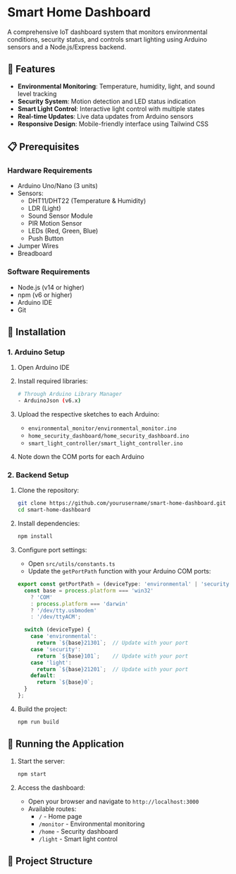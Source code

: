 # Smart Home Dashboard

A comprehensive IoT dashboard system that monitors environmental conditions, security status, and controls smart lighting using Arduino sensors and a Node.js/Express backend.

## 🚀 Features

- **Environmental Monitoring**: Temperature, humidity, light, and sound level tracking
- **Security System**: Motion detection and LED status indication
- **Smart Light Control**: Interactive light control with multiple states
- **Real-time Updates**: Live data updates from Arduino sensors
- **Responsive Design**: Mobile-friendly interface using Tailwind CSS

## 📋 Prerequisites

### Hardware Requirements
- Arduino Uno/Nano (3 units)
- Sensors:
  - DHT11/DHT22 (Temperature & Humidity)
  - LDR (Light)
  - Sound Sensor Module
  - PIR Motion Sensor
  - LEDs (Red, Green, Blue)
  - Push Button
- Jumper Wires
- Breadboard

### Software Requirements
- Node.js (v14 or higher)
- npm (v6 or higher)
- Arduino IDE
- Git

## 🔧 Installation

### 1. Arduino Setup

1. Open Arduino IDE
2. Install required libraries:
   ```bash
   # Through Arduino Library Manager
   - ArduinoJson (v6.x)
   ```

3. Upload the respective sketches to each Arduino:
   - `environmental_monitor/environmental_monitor.ino`
   - `home_security_dashboard/home_security_dashboard.ino`
   - `smart_light_controller/smart_light_controller.ino`

4. Note down the COM ports for each Arduino

### 2. Backend Setup

1. Clone the repository:
   ```bash
   git clone https://github.com/yourusername/smart-home-dashboard.git
   cd smart-home-dashboard
   ```

2. Install dependencies:
   ```bash
   npm install
   ```

3. Configure port settings:
   - Open `src/utils/constants.ts`
   - Update the `getPortPath` function with your Arduino COM ports:
   ```typescript
   export const getPortPath = (deviceType: 'environmental' | 'security' | 'light'): string => {
     const base = process.platform === 'win32' 
       ? 'COM'
       : process.platform === 'darwin'
       ? '/dev/tty.usbmodem'
       : '/dev/ttyACM';

     switch (deviceType) {
       case 'environmental':
         return `${base}21301`;  // Update with your port
       case 'security':
         return `${base}101`;    // Update with your port
       case 'light':
         return `${base}21201`;  // Update with your port
       default:
         return `${base}0`;
     }
   };
   ```

4. Build the project:
   ```bash
   npm run build
   ```

## 🚀 Running the Application

1. Start the server:
   ```bash
   npm start
   ```

2. Access the dashboard:
   - Open your browser and navigate to `http://localhost:3000`
   - Available routes:
     - `/` - Home page
     - `/monitor` - Environmental monitoring
     - `/home` - Security dashboard
     - `/light` - Smart light control

## 📐 Project Structure
<!-- TODO: Add project structure diagram -->